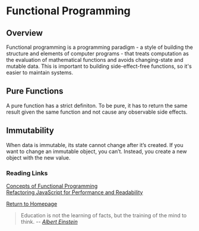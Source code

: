 # Functional Programming 
 
  
## Overview
Functional programming is a programming paradigm - a style of building the structure and elements of computer programs - that treats computation as the evaluation of mathematical functions and avoids changing-state and mutable data. This is important to building side-effect-free functions, so it's easier to maintain systems.  

## Pure Functions
A pure function has a strict definiton. To be pure, it has to return the same result given the same function and not cause any observable side effects.

## Immutability 
When data is immutable, its state cannot change after it’s created. If you want to change an immutable object, you can’t. Instead, you create a new object with the new value.




### Reading Links
[Concepts of Functional Programming](https://medium.com/the-renaissance-developer/concepts-of-functional-programming-in-javascript-6bc84220d2aa)<br>
[Refactoring JavaScript for Performance and Readability](https://dev.to/healeycodes/refactoring-javascript-for-performance-and-readability-with-examples-1hec)



[Return to Homepage](https://claudiobailon.github.io/reading-notes/301.html)


 
>Education is not the learning of facts,
>but the training of the mind to think.
> -- <cite>[Albert Einstein][1]</cite>

[1]:https://www.goodreads.com/quotes/6137386-education-is-not-the-learning-of-facts-but-the-training 